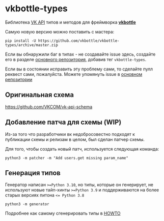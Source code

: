 # vkbottle-types

Библиотека [VK API](https://dev.vk.com/ru/method) типов и методов для фреймворка [**vkbottle**](https://github.com/vkbottle/vkbottle)

Самую новую версию можно поставить с мастера:

```console
pip install -U https://github.com/vkbottle/vkbottle-types/archive/master.zip
```

Если вы обнаружили баг в типах - не создавайте issue здесь, создайте его в разделе [основного репозитория](https://github.com/vkbottle/vkbottle), добавив тег `vkbottle-types`.

Если вы в состоянии исправить эту проблему сами, то сделайте пулл реквест сами, пожалуйста. Можете упомянуть issue в [основном репозитории](https://github.com/vkbottle/vkbottle)


## Оригинальная схема

https://github.com/VKCOM/vk-api-schema

## Добавление патча для схемы (WIP)

Из-за того что разработчики вк недобросовестно подходят к публикации схемы и релизам в целом, был сделан патчер схемы.

Для того, чтобы создать новый патч, используется следующая команда:

```console
python3 -m patcher -m "Add users.get missing param_name"
```

## Генерация типов

Генератор написан `>=Python 3.10`, но типы, которые он генерирует, не используют новые тайп-хинты `>=Python 3.9` и поддерживаются на более старых версиях питона `<= Python 3.8`

```console
python3 -m generator
```

Подробнее как самому сгенерировать типы в [HOWTO](/HOWTO)
